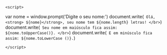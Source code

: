 <!DOCTYPE html>
<html lang="pt-br">
<head>
    <meta charset="UTF-8">
    <meta http-equiv="X-UA-Compatible" content="IE=edge">
    <meta name="viewport" content="width=device-width, initial-scale=1.0">
    <title>Document</title>
</head>
<style>
body{

    font: normal 20px arial;
}
    
</style>

<body>

    <script>
var nome = window.prompt('Digite o seu nome:')
document.write(` Olá, <strong> ${nome}</strong>, seu nome tem ${nome.length} letras! </br>`) 
document.write(` Seu nome em maiúsculo fica assim: ${nome.toUpperCase()}. </br>`)
document.write(` E em minúsculo fica assim: ${nome.toLowerCase ()}.`)

    </script>
    
</body>
</html>
